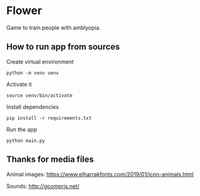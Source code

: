# Flower
Game to train people with amblyopia.

## How to run app from sources
Create virtual environment

`python -m venv venv`

Activate it

`source venv/bin/activate`

Install dependencies

`pip install -r requirements.txt`

Run the app

`python main.py`

## Thanks for media files
Animal images: https://www.elharrakfonts.com/2019/01/icon-animals.html

Sounds: http://gcompris.net/